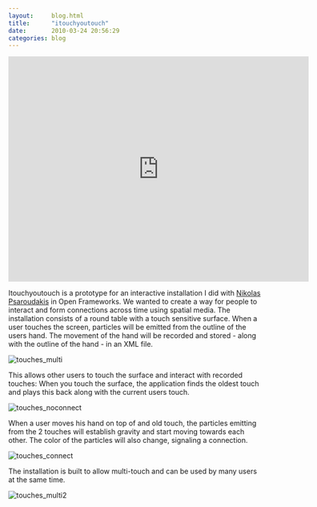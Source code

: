 ```yaml
---
layout:     blog.html
title:      "itouchyoutouch"
date:       2010-03-24 20:56:29
categories: blog
---
```


<iframe src="https://player.vimeo.com/video/10443431?title=0&amp;byline=0&amp;portrait=0&amp;color=ffd663" width="600" height="450" frameborder="0"> </iframe>

Itouchyoutouch is a prototype for an interactive installation I did with <a target="_blank" href="http://www.addictivelabs.com/">Nikolas Psaroudakis</a> in Open Frameworks. We wanted to create a way for people to interact and form connections across time using spatial media. The installation consists of a round table with a touch sensitive surface. When a user touches the screen, particles will be emitted from the outline of the users hand. The movement of the hand will be recorded and stored - along with the outline of the hand - in an XML file.

<img alt="touches_multi" src="https://assets.runemadsen.com/blog/touches_multi.jpg" />

This allows other users to touch the surface and interact with recorded touches: When you touch the surface, the application finds the oldest touch and plays this back along with the current users touch.

<img alt="touches_noconnect" src="https://assets.runemadsen.com/blog/touches_noconnect.jpg" />

When a user moves his hand on top of and old touch, the particles emitting from the 2 touches will establish gravity and start moving towards each other. The color of the particles will also change, signaling a connection.

<img alt="touches_connect" src="https://assets.runemadsen.com/blog/touches_connect.jpg" />

The installation is built to allow multi-touch and can be used by many users at the same time.

<img alt="touches_multi2" src="https://assets.runemadsen.com/blog/touches_multi2.jpg" />